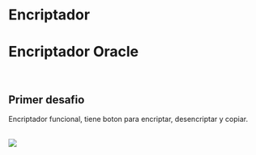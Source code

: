 # Encriptador


<h1>Encriptador Oracle</h1><br>
<h2>Primer desafio</h2>
<p>Encriptador funcional, tiene boton para encriptar, desencriptar y copiar.</p><br>
<img src="![image](https://user-images.githubusercontent.com/112605433/234136093-4549a21a-335e-4191-a64e-7231fb2b5bcb.png)">
<br>

